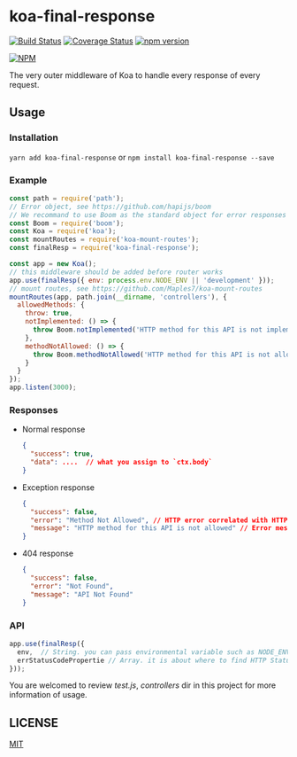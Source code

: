 # koa-final-response

[![Build Status](https://travis-ci.org/Maples7/koa-final-response.svg?branch=master)](https://travis-ci.org/Maples7/koa-final-response)
[![Coverage Status](https://coveralls.io/repos/github/Maples7/koa-final-response/badge.svg?branch=master)](https://coveralls.io/github/Maples7/koa-final-response?branch=master)
[![npm version](https://badge.fury.io/js/koa-final-response.svg)](https://badge.fury.io/js/koa-final-response)

[![NPM](https://nodei.co/npm/koa-final-response.png?downloads=true&downloadRank=true&stars=true)](https://nodei.co/npm/koa-final-response/)

The very outer middleware of Koa to handle every response of every request.

## Usage

### Installation

`yarn add koa-final-response` or `npm install koa-final-response --save`

### Example

```js
const path = require('path');
// Error object, see https://github.com/hapijs/boom
// We recommand to use Boom as the standard object for error responses
const Boom = require('boom');
const Koa = require('koa');
const mountRoutes = require('koa-mount-routes');
const finalResp = require('koa-final-response');

const app = new Koa();
// this middleware should be added before router works
app.use(finalResp({ env: process.env.NODE_ENV || 'development' }));
// mount routes, see https://github.com/Maples7/koa-mount-routes
mountRoutes(app, path.join(__dirname, 'controllers'), {
  allowedMethods: {
    throw: true,
    notImplemented: () => {
      throw Boom.notImplemented('HTTP method for this API is not implemented');
    },
    methodNotAllowed: () => {
      throw Boom.methodNotAllowed('HTTP method for this API is not allowed');
    }
  }
});
app.listen(3000);
```

### Responses

- Normal response

  ```json
  {
    "success": true,
    "data": ....  // what you assign to `ctx.body`
  }
  ```

- Exception response

  ```json
  {
    "success": false,
    "error": "Method Not Allowed", // HTTP error correlated with HTTP statusCode
    "message": "HTTP method for this API is not allowed" // Error message
  }
  ```

- 404 response

  ```json
  {
    "success": false,
    "error": "Not Found",
    "message": "API Not Found"
  }
  ```

### API

```js
app.use(finalResp({
  env,  // String. you can pass environmental variable such as NODE_ENV to it. if it is `production`, we will not return error details to user but a vague error messege like `An internal server error occurred`. Default value: 'production'
  errStatusCodePropertie // Array. it is about where to find HTTP Status Code of response while an error is thrown. We will search a valid number from property of Error Object in order. Default value: ['status', 'statusCode', 'code']
}));
```

You are welcomed to review _test.js_, _controllers_ dir in this project for more information of usage.

## LICENSE

[MIT](LICENSE)
